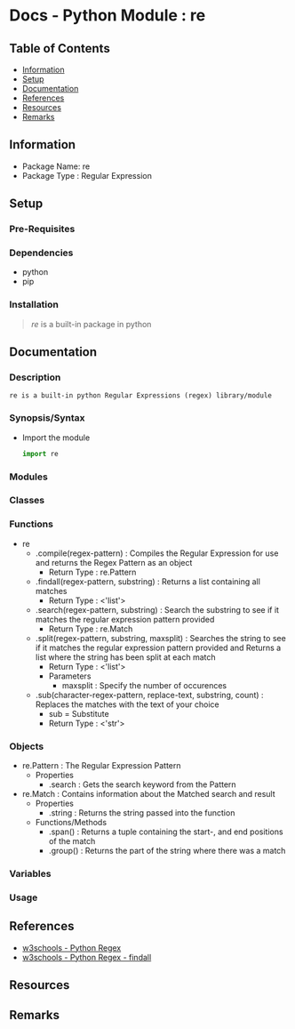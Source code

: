 # Docs - Python Module : re

## Table of Contents
- [Information](#information)
- [Setup](#setup)
- [Documentation](#documentation)
- [References](#references)
- [Resources](#resources)
- [Remarks](#remarks)

## Information

+ Package Name: re
+ Package Type : Regular Expression 

## Setup

### Pre-Requisites

### Dependencies
- python
- pip

### Installation
> *re* is a built-in package in python

## Documentation

### Description

```
re is a built-in python Regular Expressions (regex) library/module
```

### Synopsis/Syntax

- Import the module
    ```python
    import re
    ```

### Modules


### Classes

### Functions
- re
    + .compile(regex-pattern) : Compiles the Regular Expression for use and returns the Regex Pattern as an object
        + Return Type : re.Pattern
    + .findall(regex-pattern, substring) : Returns a list containing all matches
        + Return Type : <'list'>
    + .search(regex-pattern, substring) : Search the substring to see if it matches the regular expression pattern provided
        + Return Type : re.Match
    + .split(regex-pattern, substring, maxsplit) : Searches the string to see if it matches the regular expression pattern provided and Returns a list where the string has been split at each match
        + Return Type : <'list'>
        - Parameters
            + maxsplit : Specify the number of occurences
    + .sub(character-regex-pattern, replace-text, substring, count) : Replaces the matches with the text of your choice
        + sub = Substitute
        + Return Type : <'str'>
        
### Objects
- re.Pattern : The Regular Expression Pattern
    - Properties
        + .search : Gets the search keyword from the Pattern
- re.Match : Contains information about the Matched search and result
    - Properties
        + .string : Returns the string passed into the function
    - Functions/Methods
        + .span() : Returns a tuple containing the start-, and end positions of the match
        + .group() : Returns the part of the string where there was a match

### Variables

### Usage


## References
+ [w3schools - Python Regex](https://www.w3schools.com/python/python_regex.asp)
+ [w3schools - Python Regex - findall](https://www.w3schools.com/python/python_regex.asp#findall)

## Resources


## Remarks

